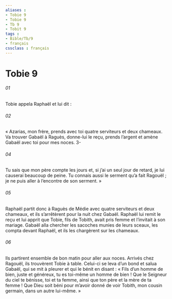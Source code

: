 ```yaml
---
aliases : 
- Tobie 9
- Tobie 9
- Tb 9
- Tobit 9
tags : 
- Bible/Tb/9
- français
cssclass : français
---
```


# Tobie 9

###### 01
Tobie appela Raphaël et lui dit :
###### 02
« Azarias, mon frère, prends avec toi quatre serviteurs et deux chameaux. Va trouver Gabaël à Raguès, donne-lui le reçu, prends l’argent et amène Gabaël avec toi pour mes noces.
3-
###### 04
Tu sais que mon père compte les jours et, si j’ai un seul jour de retard, je lui causerai beaucoup de peine. Tu connais aussi le serment qu’a fait Ragouël ; je ne puis aller à l’encontre de son serment. »
###### 05
Raphaël partit donc à Raguès de Médie avec quatre serviteurs et deux chameaux, et ils s’arrêtèrent pour la nuit chez Gabaël. Raphaël lui remit le reçu et lui apprit que Tobie, fils de Tobith, avait pris femme et l’invitait à son mariage. Gabaël alla chercher les sacoches munies de leurs sceaux, les compta devant Raphaël, et ils les chargèrent sur les chameaux.
###### 06
Ils partirent ensemble de bon matin pour aller aux noces. Arrivés chez Ragouël, ils trouvèrent Tobie à table. Celui-ci se leva d’un bond et salua Gabaël, qui se mit à pleurer et qui le bénit en disant : « Fils d’un homme de bien, juste et généreux, tu es toi-même un homme de bien ! Que le Seigneur du ciel te bénisse, toi et ta femme, ainsi que ton père et la mère de ta femme ! Que Dieu soit béni pour m’avoir donné de voir Tobith, mon cousin germain, dans un autre lui-même. »
